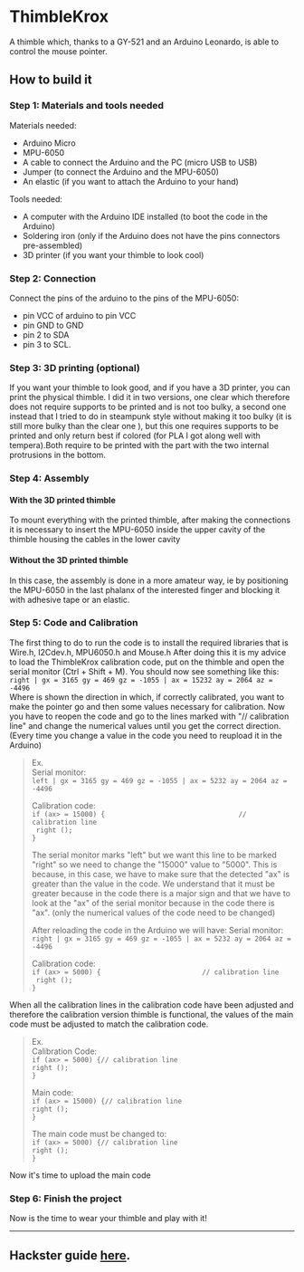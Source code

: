 # ThimbleKrox

A thimble which, thanks to a GY-521 and an Arduino Leonardo, is able to control the mouse pointer.
## How to build it

### Step 1: Materials and tools needed
Materials needed:
* Arduino Micro
* MPU-6050
* A cable to connect the Arduino and the PC (micro USB to USB)
* Jumper (to connect the Arduino and the MPU-6050)
* An elastic (if you want to attach the Arduino to your hand)

Tools needed:
* A computer with the Arduino IDE installed (to boot the code in the Arduino)
* Soldering iron (only if the Arduino does not have the pins connectors pre-assembled)
* 3D printer (if you want your thimble to look cool)

### Step 2: Connection
Connect the pins of the arduino to the pins of the MPU-6050:
* pin VCC of arduino to pin VCC
* pin GND to GND
* pin 2 to SDA
* pin 3 to SCL.

### Step 3: 3D printing (optional)
If you want your thimble to look good, and if you have a 3D printer, you can print the physical thimble.
I did it in two versions, one clear which therefore does not require supports to be printed and is not too bulky, a second one instead that I tried to do in steampunk style without making it too bulky (it is still more bulky than the clear one ), but this one requires supports to be printed and only return best if colored (for PLA I got along well with tempera).Both require to be printed with the part with the two internal protrusions in the bottom.

### Step 4: Assembly

#### With the 3D printed thimble
To mount everything with the printed thimble, after making the connections it is necessary to insert the MPU-6050 inside the upper cavity of the thimble housing the cables in the lower cavity

#### Without the 3D printed thimble
In this case, the assembly is done in a more amateur way, ie by positioning the MPU-6050 in the last phalanx of the interested finger and blocking it with adhesive tape or an elastic.

### Step 5: Code and Calibration
The first thing to do to run the code is to install the required libraries that is Wire.h, I2Cdev.h, MPU6050.h and Mouse.h
After doing this it is my advice to load the ThimbleKrox calibration code, put on the thimble and open the serial monitor (Ctrl + Shift + M).
You should now see something like this:<br>
`right | gx = 3165 gy = 469 gz = -1055 | ax = 15232 ay = 2064 az = -4496`<br>
Where is shown the direction in which, if correctly calibrated, you want to make the pointer go and then some values necessary for calibration.
Now you have to reopen the code and go to the lines marked with "// calibration line" and change the numerical values until you get the correct direction. (Every time you change a value in the code you need to reupload it in the Arduino)

>Ex.<br>
>Serial monitor:<br>
>`left | gx = 3165 gy = 469 gz = -1055 | ax = 5232 ay = 2064 az = -4496`<br>
>
>Calibration code:<br>
> `if (ax> = 15000) {                                 // calibration line`<br>
>   ` right ();`<br>
> ` } `<br>
>
>The serial monitor marks "left" but we want this line to be marked "right" so we need to change the "15000" value to "5000". This is because, in this case, we have to make sure that the detected "ax" is greater than the value in the code. We understand that it must be greater because in the code there is a major sign and that we have to look at the "ax" of the serial monitor because in the code there is "ax". (only the numerical values of the code need to be changed)
>
>After reloading the code in the Arduino we will have:
>Serial monitor:<br>
>`right | gx = 3165 gy = 469 gz = -1055 | ax = 5232 ay = 2064 az = -4496`<br>
>
>Calibration code:<br>
 >`if (ax> = 5000) {                         // calibration line`<br>
 >  ` right ();`<br>
 >` } `<br>

When all the calibration lines in the calibration code have been adjusted and therefore the calibration version thimble is functional, the values of the main code must be adjusted to match the calibration code.

>Ex.<br>
>Calibration Code:<br>
>   `if (ax> = 5000) {// calibration line` <br>
>    `right ();` <br>
>  `}` <br>
>
>Main code:<br>
>  `if (ax> = 15000) {// calibration line` <br>
>    `right ();` <br>
>  `}` <br>
>
>The main code must be changed to:<br>
>  `if (ax> = 5000) {// calibration line` <br>
>    `right ();` <br>
>  `}` <br>

Now it's time to upload the main code

### Step 6: Finish the project
Now is the time to wear your thimble and play with it!

-------------
## Hackster guide [here](https://www.hackster.io/magform/thimblekrox-mouse-control-with-your-fingers-dd8881).

